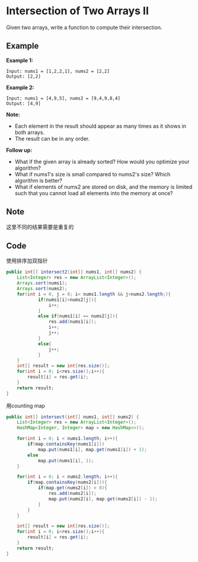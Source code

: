 # Intersection of Two Arrays II

Given two arrays, write a function to compute their intersection.

## Example

**Example 1:**

```
Input: nums1 = [1,2,2,1], nums2 = [2,2]
Output: [2,2]
```

**Example 2:**

```
Input: nums1 = [4,9,5], nums2 = [9,4,9,8,4]
Output: [4,9]
```

**Note:**

* Each element in the result should appear as many times as it shows in both arrays.
* The result can be in any order.

**Follow up:**

* What if the given array is already sorted? How would you optimize your algorithm?
* What if nums1's size is small compared to nums2's size? Which algorithm is better?
* What if elements of nums2 are stored on disk, and the memory is limited such that you cannot load all elements into the memory at once?

## Note

这里不同的结果需要是重复的

## Code

使用排序加双指针

```java
public int[] intersect2(int[] nums1, int[] nums2) {
    List<Integer> res = new ArrayList<Integer>();
    Arrays.sort(nums1);
    Arrays.sort(nums2);
    for(int i = 0, j = 0; i< nums1.length && j<nums2.length;){
            if(nums1[i]<nums2[j]){
                i++;
            }
            else if(nums1[i] == nums2[j]){
                res.add(nums1[i]);
                i++;
                j++;
            }
            else{
                j++;
            }
    }
    int[] result = new int[res.size()];
    for(int i = 0; i<res.size();i++){
        result[i] = res.get(i);
    }
    return result;
}
```

用counting map

```java
public int[] intersect(int[] nums1, int[] nums2) {
    List<Integer> res = new ArrayList<Integer>();
    HashMap<Integer, Integer> map = new HashMap<>();

    for(int i = 0; i < nums1.length; i++){
        if(map.containsKey(nums1[i]))
            map.put(nums1[i], map.get(nums1[i]) + 1);
        else
            map.put(nums1[i], 1);
    }

    for(int i = 0; i < nums2.length; i++){
        if(map.containsKey(nums2[i])){
            if(map.get(nums2[i]) > 0){
                res.add(nums2[i]);
                map.put(nums2[i], map.get(nums2[i]) - 1);
            }
        }
    }

    int[] result = new int[res.size()];
    for(int i = 0; i<res.size();i++){
        result[i] = res.get(i);
    }
    return result;
}
```
